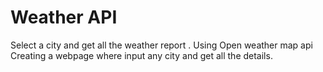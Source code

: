 # Weather API 
Select a city and get all the weather report . Using Open weather map api Creating a webpage where input any city and get all the details.

